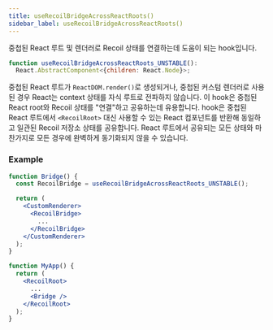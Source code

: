 ```yaml
---
title: useRecoilBridgeAcrossReactRoots()
sidebar_label: useRecoilBridgeAcrossReactRoots()
---
```


중첩된 React 루트 및 렌더러로 Recoil 상태를 연결하는데 도움이 되는 hook입니다.

```jsx
function useRecoilBridgeAcrossReactRoots_UNSTABLE():
  React.AbstractComponent<{children: React.Node}>;
```
중첩된 React 루트가 `ReactDOM.render()`로 생성되거나, 중첩된 커스텀 렌더러로 사용된 경우 React는 context 상태를 자식 루트로 전파하지 않습니다. 이 hook은 중첩된 React root와 Recoil 상태를 "연결"하고 공유하는데 유용합니다. hook은 중첩된 React 루트에서 `<RecoilRoot>` 대신 사용할 수 있는 React 컴포넌트를 반환해 동일하고 일관된 Recoil 저장소 상태를 공유합니다. React 루트에서 공유되는 모든 상태와 마찬가지로 모든 경우에 완벽하게 동기화되지 않을 수 있습니다. 

### Example

```jsx
function Bridge() {
  const RecoilBridge = useRecoilBridgeAcrossReactRoots_UNSTABLE();

  return (
    <CustomRenderer>
      <RecoilBridge>
        ...
      </RecoilBridge>
    </CustomRenderer>
  );
}

function MyApp() {
  return (
    <RecoilRoot>
      ...
      <Bridge />
    </RecoilRoot>
  );
}
```
